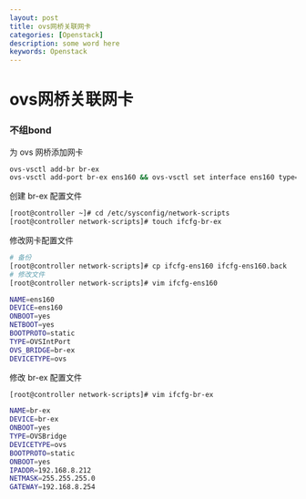 ```yaml
---
layout: post
title: ovs网桥关联网卡
categories: [Openstack]
description: some word here
keywords: Openstack
---
```


# ovs网桥关联网卡

### 不组bond

为 ovs 网桥添加网卡

```bash
ovs-vsctl add-br br-ex
ovs-vsctl add-port br-ex ens160 && ovs-vsctl set interface ens160 type=patch
```

创建 br-ex 配置文件

```bash
[root@controller ~]# cd /etc/sysconfig/network-scripts
[root@controller network-scripts]# touch ifcfg-br-ex
```

修改网卡配置文件

```bash
# 备份
[root@controller network-scripts]# cp ifcfg-ens160 ifcfg-ens160.back
# 修改文件
[root@controller network-scripts]# vim ifcfg-ens160

NAME=ens160
DEVICE=ens160
ONBOOT=yes
NETBOOT=yes
BOOTPROTO=static
TYPE=OVSIntPort
OVS_BRIDGE=br-ex
DEVICETYPE=ovs

```

修改 br-ex 配置文件

```bash
[root@controller network-scripts]# vim ifcfg-br-ex

NAME=br-ex
DEVICE=br-ex
ONBOOT=yes
TYPE=OVSBridge
DEVICETYPE=ovs
BOOTPROTO=static
ONBOOT=yes
IPADDR=192.168.8.212
NETMASK=255.255.255.0
GATEWAY=192.168.8.254

```



 